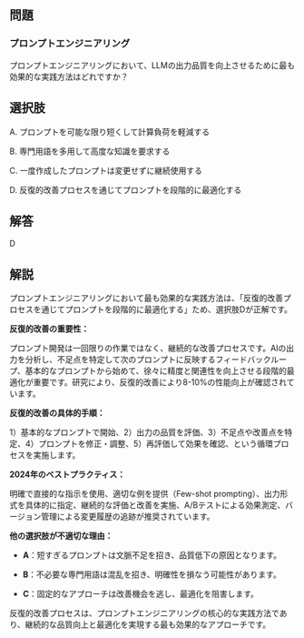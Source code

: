 ## 問題
### プロンプトエンジニアリング
プロンプトエンジニアリングにおいて、LLMの出力品質を向上させるために最も効果的な実践方法はどれですか？

## 選択肢
A. プロンプトを可能な限り短くして計算負荷を軽減する

B. 専門用語を多用して高度な知識を要求する

C. 一度作成したプロンプトは変更せずに継続使用する

D. 反復的改善プロセスを通じてプロンプトを段階的に最適化する

## 解答
D

## 解説
プロンプトエンジニアリングにおいて最も効果的な実践方法は、「反復的改善プロセスを通じてプロンプトを段階的に最適化する」ため、選択肢Dが正解です。

**反復的改善の重要性：**

プロンプト開発は一回限りの作業ではなく、継続的な改善プロセスです。AIの出力を分析し、不足点を特定して次のプロンプトに反映するフィードバックループ、基本的なプロンプトから始めて、徐々に精度と関連性を向上させる段階的最適化が重要です。研究により、反復的改善により8-10%の性能向上が確認されています。

**反復的改善の具体的手順：**

1）基本的なプロンプトで開始、2）出力の品質を評価、3）不足点や改善点を特定、4）プロンプトを修正・調整、5）再評価して効果を確認、という循環プロセスを実施します。

**2024年のベストプラクティス：**

明確で直接的な指示を使用、適切な例を提供（Few-shot prompting）、出力形式を具体的に指定、継続的な評価と改善を実施、A/Bテストによる効果測定、バージョン管理による変更履歴の追跡が推奨されています。

**他の選択肢が不適切な理由：**

- **A**：短すぎるプロンプトは文脈不足を招き、品質低下の原因となります。

- **B**：不必要な専門用語は混乱を招き、明確性を損なう可能性があります。

- **C**：固定的なアプローチは改善機会を逃し、最適化を阻害します。

反復的改善プロセスは、プロンプトエンジニアリングの核心的な実践方法であり、継続的な品質向上と最適化を実現する最も効果的なアプローチです。 